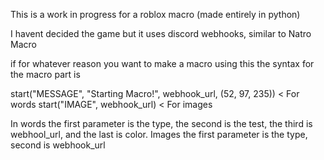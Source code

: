 This is a work in progress for a roblox macro (made entirely in python)

I havent decided the game but it uses discord webhooks, similar to Natro Macro


if for whatever reason you want to make a macro using this the syntax for the macro part is

start("MESSAGE", "Starting Macro!", webhook_url, (52, 97, 235))  < For words
start("IMAGE", webhook_url)                                      < For images

In words the first parameter is the type, the second is the test, the third is webhool_url, and the last is color.
Images the first parameter is the type, second is webhook_url
